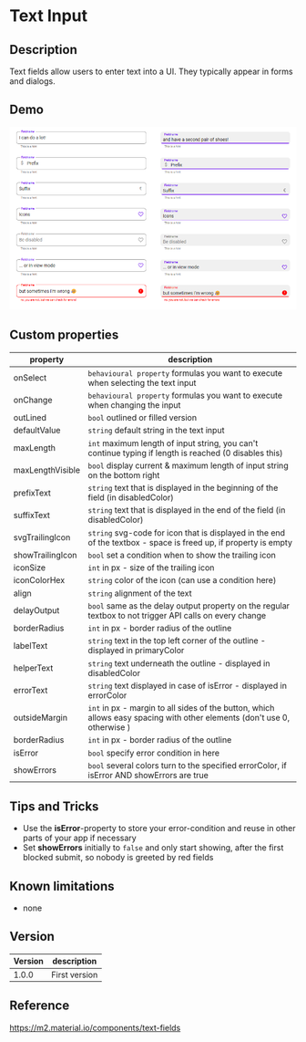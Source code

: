 # Text Input

## Description

Text fields allow users to enter text into a UI. They typically appear in forms and dialogs.

## Demo

![Button](../assets/cmp_MD_textInputExamples.png)

## Custom properties

| property | description |
| --- | --- |
| onSelect | `behavioural property` formulas you want to execute when selecting the text input |
| onChange | `behavioural property` formulas you want to execute when changing the input |
| outLined | `bool` outlined or filled version |
| defaultValue | `string` default string in the text input |
| maxLength | `int` maximum length of input string, you can't continue typing if length is reached (0 disables this) |
| maxLengthVisible | `bool` display current & maximum length of input string on the bottom right |
| prefixText | `string` text that is displayed in the beginning of the field (in disabledColor) |
| suffixText | `string` text that is displayed in the end of the field (in disabledColor) |
| svgTrailingIcon | `string` svg-code for icon that is displayed in the end of the textbox - space is freed up, if property is empty |
| showTrailingIcon | `bool` set a condition when to show the trailing icon |
| iconSize | `int` in px - size of the trailing icon |
| iconColorHex | `string` color of the icon (can use a condition here) |
| align | `string` alignment of the text |
| delayOutput | `bool` same as the delay output property on the regular textbox to not trigger API calls on every change |
| borderRadius | `int` in px - border radius of the outline |
| labelText | `string` text in the top left corner of the outline - displayed in primaryColor |
| helperText | `string` text underneath the outline - displayed in disabledColor |
| errorText | `string` text displayed in case of isError - displayed in errorColor |
| outsideMargin | `int` in px - margin to all sides of the button, which allows easy spacing with other elements (don't use 0, otherwise ) |
| borderRadius | `int` in px - border radius of the outline |
| isError | `bool` specify error condition in here |
| showErrors | `bool` several colors turn to the specified errorColor, if isError AND showErrors are true |

## Tips and Tricks

* Use the **isError**-property to store your error-condition and reuse in other parts of your app if necessary
* Set **showErrors** initially to `false` and only start showing, after the first blocked submit, so nobody is greeted by red fields

## Known limitations

* none

## Version

| Version | description |
| --- | --- |
| 1.0.0 | First version |

## Reference

https://m2.material.io/components/text-fields
